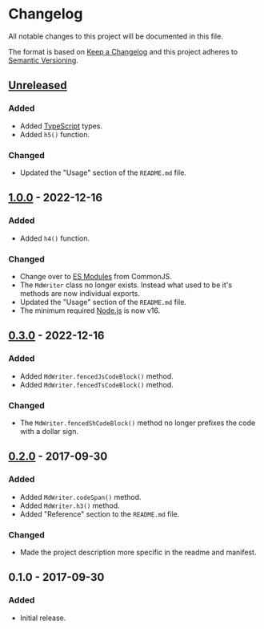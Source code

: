 Changelog
=========
All notable changes to this project will be documented in this file.

The format is based on [Keep a Changelog](http://keepachangelog.com/en/1.0.0/)
and this project adheres to [Semantic Versioning](http://semver.org/spec/v2.0.0.html).

[Unreleased]
------------
### Added
- Added [TypeScript](https://www.typescriptlang.org/) types.
- Added `h5()` function.

### Changed
- Updated the "Usage" section of the `README.md` file.

[1.0.0] - 2022-12-16
--------------------
### Added
- Added `h4()` function.

### Changed
- Change over to [ES Modules](https://gist.github.com/sindresorhus/a39789f98801d908bbc7ff3ecc99d99c) from CommonJS.
- The `MdWriter` class no longer exists. Instead what used to be it's methods are now individual exports.
- Updated the "Usage" section of the `README.md` file.
- The minimum required [Node.js](https://nodejs.org/) is now v16.

[0.3.0] - 2022-12-16
--------------------
### Added
- Added `MdWriter.fencedJsCodeBlock()` method.
- Added `MdWriter.fencedTsCodeBlock()` method.

### Changed
- The `MdWriter.fencedShCodeBlock()` method no longer prefixes the code with a dollar sign.

[0.2.0] - 2017-09-30
--------------------
### Added
- Added `MdWriter.codeSpan()` method.
- Added `MdWriter.h3()` method.
- Added "Reference" section to the `README.md` file.

### Changed
- Made the project description more specific in the readme and manifest.

0.1.0 - 2017-09-30
------------------
### Added
- Initial release.

[Unreleased]: https://github.com/jbenner-radham/node-md-writer/compare/v1.0.0...HEAD
[1.0.0]: https://github.com/jbenner-radham/node-md-writer/compare/v0.3.0...v1.0.0
[0.3.0]: https://github.com/jbenner-radham/node-md-writer/compare/v0.2.0...v0.3.0
[0.2.0]: https://github.com/jbenner-radham/node-md-writer/compare/v0.1.0...v0.2.0
